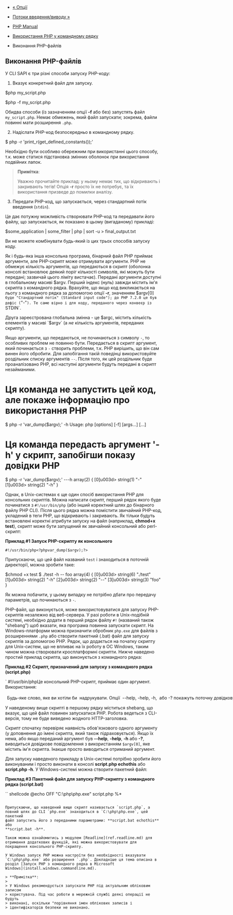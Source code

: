 - [« Опції](features.commandline.options.md)
- [Потоки введення/виводу »](features.commandline.io-streams.md)

- [PHP Manual](index.md)
- [Використання PHP у командному рядку](features.commandline.md)
- Виконання PHP-файлів

## Виконання PHP-файлів

У CLI SAPI є три різні способи запуску PHP-коду:

1. Вказує конкретний файл для запуску.

$php my_script.php

$php -f my_script.php

Обидва способи (із зазначенням опції **-f** або без) запустять файл
`my_script.php`. Немає обмежень, який файл запускати; зокрема,
файли повинні мати розширення `.php`.

2. Надіслати PHP-код безпосередньо в командному рядку.

$ php -r 'print_r(get_defined_constants());'

Необхідно бути особливо обережним при використанні цього способу,
т.к. може статися підстановка змінних оболонок при
використання подвійних лапок.

> **Примітка**:
>
> Уважно прочитайте приклад: у ньому немає тих, що відкривають і закривають
> тегів! Опція **-r** просто їх не потребує, та їх використання
> призведе до помилки аналізу.

3. Передати PHP-код, що запускається, через стандартний потік введення
(`stdin`).

Це дає потужну можливість створювати PHP-код та передавати його
файлу, що запускається, як показано в цьому (вигаданому) прикладі:

$some_application | some_filter | php | sort -u > final_output.txt

Ви не можете комбінувати будь-який із цих трьох способів запуску коду.

Як і будь-яка інша консольна програма, бінарний файл PHP приймає
аргументи, але PHP-скрипт може отримувати аргументи. PHP не
обмежує кількість аргументів, що передаються в скрипт (оболонка
консолі встановлює деякий поріг кількості символів, які можуть
бути передані; зазвичай цього ліміту вистачає). Передані аргументи
доступні в глобальному масиві $argv. Перший індекс (нуль) завжди
містить ім'я скрипта з командного рядка. Врахуйте, що якщо
код викликається на льоту з командного рядка за допомогою опції **-r**,
значенням $argv[0]` буде "Стандартний потік" (Standard input
code"); до PHP 7.2.0 це був дефіс (`"-"`). Те саме вірно і для
коду, переданого через конвеєр із `STDIN`.

Друга зареєстрована глобальна змінна - це $argc,
містить кількість елементів у масиві `$argv` (а *не* кількість
аргументів, переданих скрипту).

Якщо аргументи, що передаються, не починаються з символу `-`, то особливих
проблем не повинно бути. Передається в скрипт аргумент, який
починається з `-` створить проблеми, т.к. PHP вирішить, що він сам винен його
обробити. Для запобігання такій поведінці використовуйте
роздільник списку аргументів `--`. Після того, як цей роздільник
буде проаналізовано PHP, всі наступні аргументи будуть передані в
скрипт незайманими.

# Ця команда не запустить цей код, але покаже інформацію про використання PHP
$ php -r 'var_dump($argv);' -h
Usage: php [options] [-f] <file> [args...]
[...]

# Ця команда передасть аргумент '-h' у скрипт, запобігши показу довідки PHP
$ php -r 'var_dump($argv);' ---h
array(2) {
[0]u003d>
string(1) "-"
[1]u003d>
string(2) "-h"
}

Однак, в Unix-системах є ще один спосіб використання PHP для
консольних скриптів. Можна написати скрипт, перший рядок якого буде
починатися з `#!/usr/bin/php` (або інший коректний шлях до бінарного
файлу PHP CLI). Після цього рядка можна помістити звичайний PHP-код,
укладений в теги PHP, що відкривають і закривають. Як тільки будуть
встановлені коректні атрибути запуску на файл (наприклад, **chmod+x
test**), скрипт може бути запущений як звичайний консольний або
perl-скрипт:

**Приклад #1 Запуск PHP-скрипту як консольного**

` #!/usr/bin/php<?phpvar_dump($argv);?> `

Припускаючи, що цей файл названий `test` і знаходиться в поточній
директорії, можна зробити таке:

$chmod +x test
$ ./test -h -- foo
array(4) {
[0]u003d>
string(6) "./test"
[1]u003d>
string(2) "-h"
[2]u003d>
string(2) "--"
[3]u003d>
string(3) "foo"
}

Як можна побачити, у цьому випадку не потрібно дбати про передачу
параметрів, що починаються з `-`.

PHP-файл, що виконується, може використовуватися для запуску PHP-скриптів
незалежно від веб-сервера. У разі роботи в Unix-подібній системі,
необхідно додати в перший рядок файлу `#!` (названий також
"shebang") щоб вказати, яка програма повинна запускати скрипт. На
Windows-платформи можна призначити обробник `php.exe` для файлів з
розширеннями `.php` або створити пакетний (.bat) файл для запуску
скриптів за допомогою PHP. Рядок, що додається на початку скрипту для
Unix-систем, що не впливає на їх роботу в ОС Windows, таким чином можна
створювати кросплатформні скрипти. Нижче наведено простий приклад
скрипта, що виконується з командного рядка:

**Приклад #2 Скрипт, призначений для запуску з командного рядка
(script.php)**

` #!/usr/bin/php<?phpif ($argc !u003d 2 || in_array($argv[1], array('--help', '-help', '-h', '-?') ))) {?>Це консольний PHP-скрипт, приймає один аргумент. Використання:  <?php echo $argv[0]; ?> <option>  <option> Будь-яке слово, яке ви хотіли би  надрукувати. Опції  --help, -help, -h,  або -? покажуть поточну довідкову інформацію.

У наведеному вище скрипті в першому рядку міститься shebang,
що вказує, що цей файл повинен запускатися PHP. Робота ведеться з
CLI-версія, тому не буде виведено жодного HTTP-заголовка.

Скрипт спочатку перевіряє наявність обов'язкового одного аргументу (у
доповнення до імені скрипта, який також підраховується). Якщо їх нема,
або якщо переданий аргумент був **--help**, **-help**, **-h** або
**-?**, виводиться довідкове повідомлення з використанням `$argv[0]`,
яке містить ім'я скрипта. Інакше просто
виводиться отриманий аргумент.

Для запуску наведеного прикладу в Unix-системі потрібно зробити його
виконуваним і просто виконати в консолі **script.php echothis** або
**script.php -h**. У Windows-системі можна створити пакетний файл:

**Приклад #3 Пакетний файл для запуску PHP-скрипту з командного рядка
(script.bat)**

`` shellcode
@echo OFF
"C:\php\php.exe" script.php %*
````

Припускаючи, що наведений вище скрипт називається `script.php`, а
повний шлях до CLI `php.exe` знаходиться в `C:\php\php.exe`, цей пакетний
файл запустить його з переданими параметрами: **script.bat echothis** або
**script.bat -h**.

Також можна ознайомитись з модулем [Readline](ref.readline.md) для
отримання додаткових функцій, які можна використовувати для
покращення консольного PHP-скрипту.

У Windows запуск PHP можна настроїти без необхідності вказувати
`C:\php\php.exe` або розширення `.php`. Докладніше ця тема описана в
розділ [Запуск PHP з командного рядка в Microsoft
Windows](install.windows.commandline.md).

> **Примітка**:
>
> У Windows рекомендується запускати PHP під актуальним обліковим записом
> користувача. Під час роботи в мережній службі деякі операції не будуть
> виконані, оскільки "порівняння імен облікових записів і
> ідентифікаторів безпеки не виконано.

